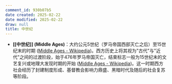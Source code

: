 ```yaml
---
comment_id: 930b07b5
date created: 2025-02-22
date modified: 2025-02-22
draw: null
title: 中世纪
---
```

- **[[中世纪]] (Middle Ages)**：大约公元5世纪（罗马帝国西部灭亡之后）至15世纪末的时期 ([Middle Ages - Wikipedia](https://en.wikipedia.org/wiki/Middle_Ages#:~:text=In%20the%20history%20of%20Europe,246%2C%20and%20Late%20Middle%20Ages))。西方历史上将其视为"古代"与"近代"之间的过渡阶段，始于476年罗马帝国灭亡，结束标志一般为15世纪末的文艺复兴或地理大发现时期的开始 ([Middle Ages - Wikipedia](https://en.wikipedia.org/wiki/Middle_Ages#:~:text=In%20the%20history%20of%20Europe,246%2C%20and%20Late%20Middle%20Ages))。这一时期西方社会经历了封建制度形成、基督教会影响力鼎盛、黑暗时代及随后的社会复苏等阶段。
